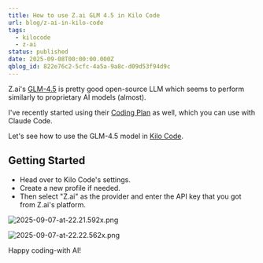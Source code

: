 ```yaml
---
title: How to use Z.ai GLM 4.5 in Kilo Code
url: blog/z-ai-in-kilo-code
tags:
  - kilocode
  - z-ai
status: published
date: 2025-09-08T00:00:00.000Z
qblog_id: 822e76c2-5cfc-4a5a-9a8c-d09d53f94d9c
---
```


Z.ai's [GLM-4.5](https://z.ai/blog/glm-4.5) is pretty good open-source LLM which seems to perform similarly to proprietary AI models (almost).

I've recently started using their [Coding Plan](/blog/z-ai-glm-coding-plan/) as well, which you can use with Claude Code.

Let's see how to use the GLM-4.5 model in [Kilo Code](https://kilocode.ai/).

## Getting Started
- Head over to Kilo Code's settings.
- Create a new profile if needed.
- Then select "Z.ai" as the provider and enter the API key that you got from Z.ai's platform.

![2025-09-07-at-22.21.592x.png](https://images.nesin.io/f_auto,q_auto/qblog/AIEngineerGuide/2025-09/pog5mng3ktbifqp3w0zh)

![2025-09-07-at-22.22.562x.png](https://images.nesin.io/f_auto,q_auto/qblog/AIEngineerGuide/2025-09/eqwisoa6gzvgzv6azh8l)

Happy coding-with AI!